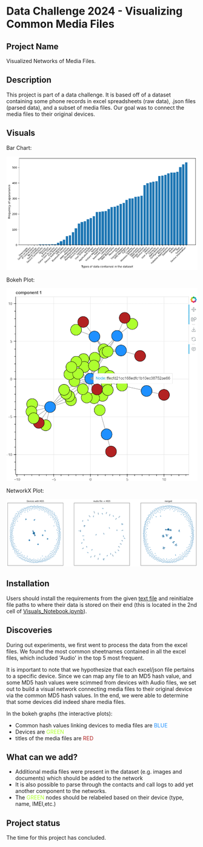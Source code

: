 # Data Challenge 2024 - Visualizing Common Media Files


## Project Name
Visualized Networks of Media Files.

## Description
This project is part of a data challenge. It is based off of a dataset containing some phone records in excel spreadsheets (raw data), .json files (parsed data), and a subset of media files. Our goal was to connect the media files to their original devices.

## Visuals
Bar Chart:

![Bar Chart](James_Code/data/barchart.png)

Bokeh Plot:

![Bokeh Plot](James_Code/data/bokehplot.png)

NetworkX Plot:

![NetworkX Plot](James_Code/data/networkxplot.png)

## Installation
Users should install the requirements from the given [text file](requirements.txt) and reinitialze file paths to where their data is stored on their end (this is located in the 2nd cell of [Visuals_Notebook.ipynb](James_Code/Visuals_Notebook.ipynb)).

## Discoveries
During out experiments, we first went to process the data from the excel files. We found the most common sheetnames contained in all the excel files, which included 'Audio' in the top 5 most frequent. 

It is important to note that we hypothesize that each excel/json file pertains to a specific device. Since we can map any file to an MD5 hash value, and some MD5 hash values were scimmed from devices with Audio files, we set out to build a visual network connecting media files to their original device via the common MD5 hash values. In the end, we were able to determine that some devices did indeed share media files. 

In the bokeh graphs (the interactive plots): 
- Common hash values linking devices to media files are <span style="color:dodgerblue">BLUE</span>
- Devices are <span style="color:greenyellow">GREEN</span>
- titles of the media files are <span style="color:firebrick">RED</span>

## What can we add?
- Additional media files were present in the dataset (e.g. images and documents) which should be added to the network
- It is also possible to parse through the contacts and call logs to add yet another component to the networks.
- The <span style="color:greenyellow">GREEN</span> nodes should be relabeled based on their device (type, name, IMEI,etc.)

## Project status
The time for this project has concluded.
